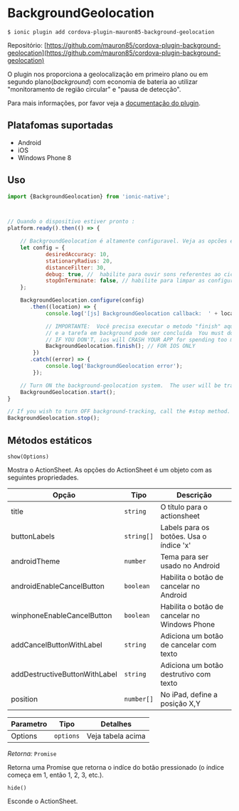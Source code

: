 BackgroundGeolocation
===========

```
$ ionic plugin add cordova-plugin-mauron85-background-geolocation
```

Repositório: [https://github.com/mauron85/cordova-plugin-background-geolocation](https://github.com/mauron85/cordova-plugin-background-geolocation)

O plugin nos proporciona a geolocalização em primeiro plano ou em segundo plano(*background*) com economia de bateria ao utilizar "monitoramento de região circular" e "pausa de detecção".

Para mais informações, por favor veja a [documentação do plugin](https://github.com/mauron85/cordova-plugin-background-geolocation).

Platafomas suportadas
-----
- Android
- iOS
- Windows Phone 8

Uso
---

``` javascript
import {BackgroundGeolocation} from 'ionic-native';



// Quando o dispositivo estiver pronto :
platform.ready().then(() => {

    // BackgroundGeolocation é altamente configuravel. Veja as opcões espceificas de configuração da plataforma
    let config = {
            desiredAccuracy: 10,
            stationaryRadius: 20,
            distanceFilter: 30,
            debug: true, //  habilite para ouvir sons referentes ao ciclo de vida do background-geolocation.
            stopOnTerminate: false, // habilite para limpar as configurações de localizaçao em segundo plano quando o app for fechado.
    };

    BackgroundGeolocation.configure(config)
       .then((location) => {
            console.log('[js] BackgroundGeolocation callback:  ' + location.latitude + ',' + location.longitude);

            // IMPORTANTE:  Você precisa executar o metodo "finish" aqui para informar o plugin nativo de que você terminou
            // e a tarefa em background pode ser concluída  You must do this regardless if your HTTP request is successful or not.
            // IF YOU DON'T, ios will CRASH YOUR APP for spending too much time in the background.
            BackgroundGeolocation.finish(); // FOR IOS ONLY
        })
       .catch((error) => {
            console.log('BackgroundGeolocation error');
        });

    // Turn ON the background-geolocation system.  The user will be tracked whenever they suspend the app.
    BackgroundGeolocation.start();
}

// If you wish to turn OFF background-tracking, call the #stop method.
BackgroundGeolocation.stop();
```

Métodos estáticos
-----------------

``` show(Options) ```

Mostra o ActionSheet. As opções do ActionSheet é um objeto com as seguintes propriedades.

| Opção                         | Tipo      | Descrição                                    |
|-------------------------------|-----------|----------------------------------------------|
| title                         |`string`   | O título para o actionsheet                  |
| buttonLabels                  |`string[]` | Labels para os botões. Usa o índice 'x'      |
| androidTheme                  |`number`   | Tema para ser usado no Android               |
| androidEnableCancelButton     |`boolean`  | Habilita o botão de cancelar no Android      |
| winphoneEnableCancelButton    |`boolean`  | Habilita o botão de cancelar no Windows Phone|
| addCancelButtonWithLabel      |`string`   | Adiciona um botão de cancelar com texto      |
| addDestructiveButtonWithLabel |`string`   | Adiciona um botão destrutivo com texto       |
| position                      |`number[]` | No iPad, define a posição X,Y				   |

| Parametro                     | Tipo         | Detalhes                                     |
|-------------------------------|--------------|----------------------------------------------|
| Options                       |```options``` | Veja tabela acima                  		  |

*Retorna:* ```Promise``` 

Retorna uma Promise que retorna o indíce do botão pressionado (o índice começa em 1, então 1, 2, 3, etc.).

``` hide() ```

Esconde o ActionSheet.

